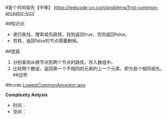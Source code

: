 #首个共同祖先【中等】
<https://leetcode-cn.com/problems/first-common-ancestor-lcci/>

##知识点
- 递归查找，搜索祖先路径，找到返回true，否则返回false。
- 剪枝，返回false的节点需要删掉。
 
##思路
 1. 分别查询从根节点到两个节点的路径，存入数组中。
 2. 比较两个数组，返回第一个不相同的元素的上一个元素，即为首个相同祖先。
##边界
 
##code
[LowestCommonAncestor.java](LowestCommonAncestor.java)

**Complexity Anlysis**

 - 时间：
 - 空间：
